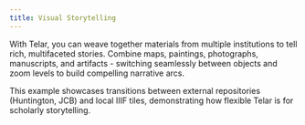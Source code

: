 ```yaml
---
title: Visual Storytelling
---
```


With Telar, you can weave together materials from multiple institutions to tell rich, multifaceted stories. Combine maps, paintings, photographs, manuscripts, and artifacts - switching seamlessly between objects and zoom levels to build compelling narrative arcs.

This example showcases transitions between external repositories (Huntington, JCB) and local IIIF tiles, demonstrating how flexible Telar is for scholarly storytelling.
